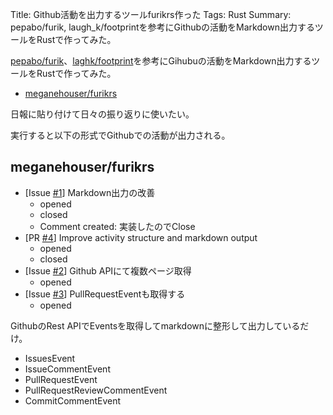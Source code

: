 Title: Github活動を出力するツールfurikrs作った
Tags: Rust
Summary: pepabo/furik, laugh_k/footprintを参考にGithubの活動をMarkdown出力するツールをRustで作ってみた。

[pepabo/furik](https://github.com/pepabo/furik)、[laghk/footprint](https://github.com/laughk/footprint)を参考にGihubuの活動をMarkdown出力するツールをRustで作ってみた。

- [meganehouser/furikrs](https://github.com/meganehouser/furikrs)

日報に貼り付けて日々の振り返りに使いたい。

実行すると以下の形式でGithubでの活動が出力される。

## meganehouser/furikrs
- [Issue [#1](https://github.com/meganehouser/furikrs/issues/1)] Markdown出力の改善
  - opened
  - closed
  - Comment created: 実装したのでClose
- [PR [#4](https://github.com/meganehouser/furikrs/pull/4)] Improve activity structure and markdown output
  - opened
  - closed
- [Issue [#2](https://github.com/meganehouser/furikrs/issues/2)] Github APIにて複数ページ取得
  - opened
- [Issue [#3](https://github.com/meganehouser/furikrs/issues/3)] PullRequestEventも取得する
  - opened

GithubのRest APIでEventsを取得してmarkdownに整形して出力しているだけ。

- IssuesEvent
- IssueCommentEvent
- PullRequestEvent
- PullRequestReviewCommentEvent
- CommitCommentEvent
